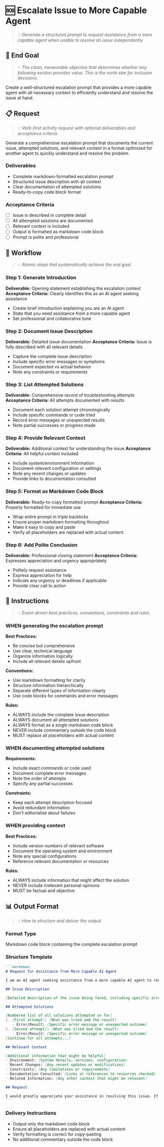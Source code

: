 # 🆘 Escalate Issue to More Capable Agent
> 💡 *Generate a structured prompt to request assistance from a more capable agent when unable to resolve an issue independently*

## 🎯 End Goal
> 💡 *The clean, measurable objective that determines whether any following section provides value. This is the north star for inclusion decisions.*

Create a well-structured escalation prompt that provides a more capable agent with all necessary context to efficiently understand and resolve the issue at hand.

## 📋 Request
> 💡 *Verb-first activity request with optional deliverables and acceptance criteria*

Generate a comprehensive escalation prompt that documents the current issue, attempted solutions, and relevant context in a format optimized for another agent to quickly understand and resolve the problem.

### Deliverables
- Complete markdown-formatted escalation prompt
- Structured issue description with all context
- Clear documentation of attempted solutions
- Ready-to-copy code block format

### Acceptance Criteria
- [ ] Issue is described in complete detail
- [ ] All attempted solutions are documented
- [ ] Relevant context is included
- [ ] Output is formatted as markdown code block
- [ ] Prompt is polite and professional

## 🔄 Workflow
> 💡 *Atomic steps that systematically achieve the end goal.*

### Step 1: Generate Introduction
**Deliverable:** Opening statement establishing the escalation context
**Acceptance Criteria:** Clearly identifies this as an AI agent seeking assistance
- Create brief introduction explaining you are an AI agent
- State that you need assistance from a more capable agent
- Set professional and collaborative tone

### Step 2: Document Issue Description
**Deliverable:** Detailed issue documentation
**Acceptance Criteria:** Issue is fully described with all relevant details
- Capture the complete issue description
- Include specific error messages or symptoms
- Document expected vs actual behavior
- Note any constraints or requirements

### Step 3: List Attempted Solutions
**Deliverable:** Comprehensive record of troubleshooting attempts
**Acceptance Criteria:** All attempts documented with results
- Document each solution attempt chronologically
- Include specific commands or code tried
- Record error messages or unexpected results
- Note partial successes or progress made

### Step 4: Provide Relevant Context
**Deliverable:** Additional context for understanding the issue
**Acceptance Criteria:** All helpful context included
- Include system/environment information
- Document relevant configuration or settings
- Note any recent changes or updates
- Provide links to documentation consulted

### Step 5: Format as Markdown Code Block
**Deliverable:** Ready-to-copy formatted prompt
**Acceptance Criteria:** Properly formatted for immediate use
- Wrap entire prompt in triple backticks
- Ensure proper markdown formatting throughout
- Make it easy to copy and paste
- Verify all placeholders are replaced with actual content

### Step 6: Add Polite Conclusion
**Deliverable:** Professional closing statement
**Acceptance Criteria:** Expresses appreciation and urgency appropriately
- Politely request assistance
- Express appreciation for help
- Indicate any urgency or deadlines if applicable
- Provide clear call to action

## 📏 Instructions
> 💡 *Event-driven best practices, conventions, constraints and rules.*

### WHEN generating the escalation prompt
**Best Practices:**
- Be concise but comprehensive
- Use clear, technical language
- Organize information logically
- Include all relevant details upfront

**Conventions:**
- Use markdown formatting for clarity
- Structure information hierarchically
- Separate different types of information clearly
- Use code blocks for commands and error messages

**Rules:**
- ALWAYS include the complete issue description
- ALWAYS document all attempted solutions
- ALWAYS format as a single markdown code block
- NEVER include commentary outside the code block
- MUST replace all placeholders with actual content

### WHEN documenting attempted solutions
**Requirements:**
- Include exact commands or code used
- Document complete error messages
- Note the order of attempts
- Specify any partial successes

**Constraints:**
- Keep each attempt description focused
- Avoid redundant information
- Don't editorialize about failures

### WHEN providing context
**Best Practices:**
- Include version numbers of relevant software
- Document the operating system and environment
- Note any special configurations
- Reference relevant documentation or resources

**Rules:**
- ALWAYS include information that might affect the solution
- NEVER include irrelevant personal opinions
- MUST be factual and objective

## 📊 Output Format
> 💡 *How to structure and deliver the output.*

### Format Type
Markdown code block containing the complete escalation prompt

### Structure Template
````markdown
```markdown
# Request for Assistance from More Capable AI Agent

I am an AI agent seeking assistance from a more capable AI agent to resolve an issue that I have been unable to solve independently.

## Issue Description

[Detailed description of the issue being faced, including specific error messages, symptoms, and the desired outcome]

## Attempted Solutions

[Numbered list of all solutions attempted so far]
1. [First attempt]: [What was tried and the result]
   - Error/Result: [Specific error message or unexpected outcome]
2. [Second attempt]: [What was tried and the result]
   - Error/Result: [Specific error message or unexpected outcome]
[Continue for all attempts...]

## Relevant Context

[Additional information that might be helpful]
- Environment: [System details, versions, configuration]
- Recent Changes: [Any recent updates or modifications]
- Constraints: [Any limitations or requirements]
- Documentation Consulted: [Links or references to resources checked]
- Related Information: [Any other context that might be relevant]

## Request

I would greatly appreciate your assistance in resolving this issue. If you need any additional information or clarification, please let me know. Thank you for your help with this problem.
```
````

### Delivery Instructions
- Output only the markdown code block
- Ensure all placeholders are replaced with actual content
- Verify formatting is correct for copy-pasting
- No additional commentary outside the code block